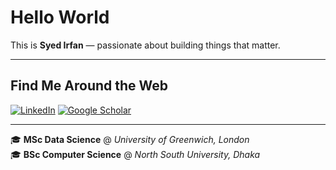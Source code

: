 # Hello World

This is **Syed Irfan** — passionate about building things that matter.

---

## Find Me Around the Web

[![LinkedIn](https://img.shields.io/badge/LinkedIn-%230077B5.svg?&style=flat-square&logo=linkedin&logoColor=white)](https://www.linkedin.com/in/syedirfanx/)
[![Google Scholar](https://img.shields.io/badge/Google%20Scholar-4285F4?style=flat-square&logo=google-scholar&logoColor=white)](https://scholar.google.com/citations?user=MG9ta8wAAAAJ&hl=en)

---

🎓 **MSc Data Science** @ _University of Greenwich, London_  
🎓 **BSc Computer Science** @ _North South University, Dhaka_

